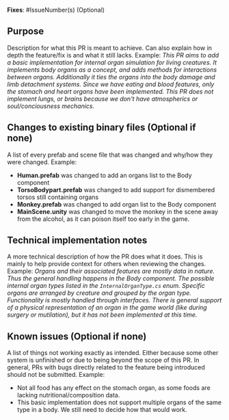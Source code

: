 **Fixes**: #IssueNumber(s) (Optional)

## Purpose
Description for what this PR is meant to achieve. Can also explain how in depth the feature/fix is and what it still lacks.
Example:
*This PR aims to add a basic implementation for internal organ simulation for living creatures. It implements body organs as a concept, and adds methods for interactions between organs. Additionally it ties the organs into the body damage and limb detachment systems. Since we have eating and blood features, only the stomach and heart organs have been implemented. 
This PR does not implement lungs, or brains because we don't have atmospherics or soul/conciousness mechanics.*

## Changes to existing binary files (Optional if none)
A list of every prefab and scene file that was changed and why/how they were changed.
Example:
- **Human.prefab** was changed to add an organs list to the Body component
- **TorsoBodypart.prefab** was changed to add support for dismembered torsos still containing organs
- **Monkey.prefab** was changed to add organ list to the Body component
- **MainScene.unity** was changed to move the monkey in the scene away from the alcohol, as it can poison itself too early in the game.

## Technical implementation notes
A more technical description of how the PR does what it does. This is mainly to help provide context for others when reviewing the changes.
Example:
*Organs and their associated features are mostly data in nature. Thus the general handling happens in the Body component. The possible internal organ types listed in the `InternalOrganType.cs` enum. Specific organs are arranged by creature and grouped by the organ type. Functionality is mostly handled through interfaces. There is general support of a physical representation of an organ in the game world (like during surgery or mutilation), but it has not been implemented at this time.*

## Known issues (Optional if none)
A list of things not working exactly as intended. Either because some other system is unfinished or due to being beyond the scope of this PR. In general, PRs with bugs directly related to the feature being introduced should not be submitted.
Example:
- Not all food has any effect on the stomach organ, as some foods are lacking nutritional/composition data.
- This basic implementation does not support multiple organs of the same type in a body. We still need to decide how that would work.
